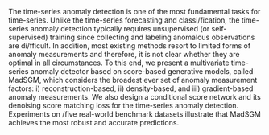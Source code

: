 The time-series anomaly detection is one of the most fundamental tasks for time-series. Unlike the time-series forecasting and classi/fication, the time-series anomaly detection typically requires unsupervised (or self-supervised) training since collecting and labeling anomalous observations are di/fficult. In addition, most existing methods resort to limited forms of anomaly measurements and therefore, it is not clear whether they are optimal in all circumstances. To this end, we present a multivariate time-series anomaly detector based on score-based generative models, called MadSGM, which considers the broadest ever set of anomaly measurement factors: i) reconstruction-based, ii) density-based, and iii) gradient-based anomaly measurements. We also design a conditional score network and its denoising score matching loss for the time-series anomaly detection. Experiments on /five real-world benchmark datasets illustrate that MadSGM achieves the most robust and accurate predictions.